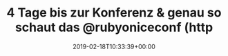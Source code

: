---
retweeted: false
source: <a href="http://twitter.com" rel="nofollow">Twitter Web Client</a>
entities:
  user_mentions:
  - name: Ruby on Ice
    screen_name: rubyoniceconf
    indices:
    - '51'
    - '65'
    id_str: '846744249089605632'
    id: '846744249089605632'
  urls: []
  symbols: []
  media:
  - expanded_url: https://twitter.com/bascht/status/1097444023315386369/photo/1
    indices:
    - '140'
    - '163'
    url: https://t.co/jn1WhwWhtx
    media_url: http://pbs.twimg.com/tweet_video_thumb/DzrnWofWoAAolOa.jpg
    id_str: '1097443835230199808'
    id: '1097443835230199808'
    media_url_https: https://pbs.twimg.com/tweet_video_thumb/DzrnWofWoAAolOa.jpg
    sizes:
      medium:
        w: '280'
        h: '294'
        resize: fit
      large:
        w: '280'
        h: '294'
        resize: fit
      small:
        w: '280'
        h: '294'
        resize: fit
      thumb:
        w: '150'
        h: '150'
        resize: crop
    type: photo
    display_url: pic.twitter.com/jn1WhwWhtx
  hashtags:
  - text: rubyonice2019
    indices:
    - '125'
    - '139'
display_text_range:
- '0'
- '163'
favorite_count: '8'
id_str: '1097444023315386369'
truncated: false
retweet_count: '1'
id: '1097444023315386369'
possibly_sensitive: false
created_at: Mon Feb 18 10:33:39 +0000 2019
favorited: false
full_text: '4 Tage bis zur Konferenz &amp; genau so schaut das [@rubyoniceconf](https://twitter.com/rubyoniceconf)
  Postfach auch aus. Zwei Mails beantwortet, drei neue drin. #rubyonice2019'
lang: de
extended_entities:
  media:
  - expanded_url: https://twitter.com/bascht/status/1097444023315386369/photo/1
    indices:
    - '140'
    - '163'
    url: https://t.co/jn1WhwWhtx
    media_url: http://pbs.twimg.com/tweet_video_thumb/DzrnWofWoAAolOa.jpg
    id_str: '1097443835230199808'
    video_info:
      aspect_ratio:
      - '20'
      - '21'
      variants:
      - bitrate: '0'
        content_type: video/mp4
        url: https://video.twimg.com/tweet_video/DzrnWofWoAAolOa.mp4
    id: '1097443835230199808'
    media_url_https: https://pbs.twimg.com/tweet_video_thumb/DzrnWofWoAAolOa.jpg
    sizes:
      medium:
        w: '280'
        h: '294'
        resize: fit
      large:
        w: '280'
        h: '294'
        resize: fit
      small:
        w: '280'
        h: '294'
        resize: fit
      thumb:
        w: '150'
        h: '150'
        resize: crop
    type: animated_gif
    display_url: pic.twitter.com/jn1WhwWhtx
tags:
- rubyonice2019
- pesos/twitter
date: '2019-02-18T10:33:39+00:00'
src: https://twitter.com/bascht/status/1097444023315386369
original_url: https://twitter.com/bascht/status/1097444023315386369
type: twitter_tweet
media_url: https://img.bascht.com/twitter/pbs.twimg.com/tweet_video_thumb/DzrnWofWoAAolOa.jpg
text: '4 Tage bis zur Konferenz &amp; genau so schaut das [@rubyoniceconf](https://twitter.com/rubyoniceconf)
  Postfach auch aus. Zwei Mails beantwortet, drei neue drin. #rubyonice2019'
title: 4 Tage bis zur Konferenz &amp; genau so schaut das @rubyoniceconf (http

---